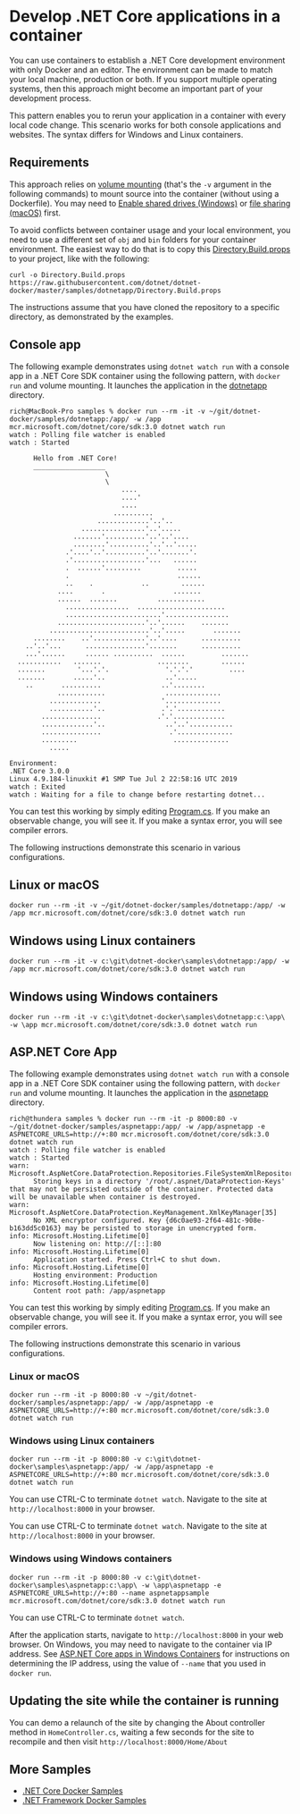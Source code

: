 # Develop .NET Core applications in a container

You can use containers to establish a .NET Core development environment with only Docker and an editor. The environment can be made to match your local machine, production or both. If you support multiple operating systems, then this approach might become an important part of your development process.

This pattern enables you to rerun your application in a container with every local code change. This scenario works for both console applications and websites. The syntax differs for Windows and Linux containers.

## Requirements

This approach relies on [volume mounting](https://docs.docker.com/engine/admin/volumes/volumes/) (that's the `-v` argument in the following commands) to mount source into the container (without using a Dockerfile). You may need to [Enable shared drives (Windows)](https://docs.docker.com/docker-for-windows/#shared-drives) or [file sharing (macOS)](https://docs.docker.com/docker-for-mac/#file-sharing) first.

To avoid conflicts between container usage and your local environment, you need to use a different set of `obj` and `bin` folders for your container environment. The easiest way to do that is to copy this [Directory.Build.props](Directory.Build.props) to your project, like with the following:

```console
curl -o Directory.Build.props https://raw.githubusercontent.com/dotnet/dotnet-docker/master/samples/dotnetapp/Directory.Build.props
```

The instructions assume that you have cloned the repository to a specific directory, as demonstrated by the examples.

## Console app

The following example demonstrates using `dotnet watch run` with a console app in a .NET Core SDK container using the following pattern, with `docker run` and volume mounting. It launches the application in the [dotnetapp](dotnetapp) directory.

```console
rich@MacBook-Pro samples % docker run --rm -it -v ~/git/dotnet-docker/samples/dotnetapp:/app/ -w /app mcr.microsoft.com/dotnet/core/sdk:3.0 dotnet watch run
watch : Polling file watcher is enabled
watch : Started

      Hello from .NET Core!
      __________________
                        \
                        \
                            ....
                            ....'
                            ....
                          ..........
                      .............'..'..
                  ................'..'.....
                .......'..........'..'..'....
                ........'..........'..'..'.....
              .'....'..'..........'..'.......'.
              .'..................'...   ......
              .  ......'.........         .....
              .                           ......
              ..    .            ..        ......
            ....       .                 .......
            ......  .......          ............
              ................  ......................
              ........................'................
            ......................'..'......    .......
          .........................'..'.....       .......
      ........    ..'.............'..'....      ..........
    ..'..'...      ...............'.......      ..........
    ...'......     ...... ..........  ......         .......
  ...........   .......              ........        ......
  .......        '...'.'.              '.'.'.'         ....
  .......       .....'..               ..'.....
    ..       ..........               ..'........
            ............               ..............
          .............               '..............
          ...........'..              .'.'............
        ...............              .'.'.............
        .............'..               ..'..'...........
        ...............                 .'..............
        .........                        ..............
          .....
  
Environment:
.NET Core 3.0.0
Linux 4.9.184-linuxkit #1 SMP Tue Jul 2 22:58:16 UTC 2019
watch : Exited
watch : Waiting for a file to change before restarting dotnet...
```

You can test this working by simply editing [Program.cs](dotnetapp/Program.cs). If you make an observable change, you will see it. If you make a syntax error, you will see compiler errors.

The following instructions demonstrate this scenario in various configurations.

## Linux or macOS

```console
docker run --rm -it -v ~/git/dotnet-docker/samples/dotnetapp:/app/ -w /app mcr.microsoft.com/dotnet/core/sdk:3.0 dotnet watch run
```

## Windows using Linux containers

```console
docker run --rm -it -v c:\git\dotnet-docker\samples\dotnetapp:/app/ -w /app mcr.microsoft.com/dotnet/core/sdk:3.0 dotnet watch run
```

## Windows using Windows containers

```console
docker run --rm -it -v c:\git\dotnet-docker\samples\dotnetapp:c:\app\ -w \app mcr.microsoft.com/dotnet/core/sdk:3.0 dotnet watch run
```

## ASP.NET Core App

The following example demonstrates using `dotnet watch run` with a console app in a .NET Core SDK container using the following pattern, with `docker run` and volume mounting. It launches the application in the [aspnetapp](aspnetapp) directory.

```console
rich@thundera samples % docker run --rm -it -p 8000:80 -v ~/git/dotnet-docker/samples/aspnetapp:/app/ -w /app/aspnetapp -e ASPNETCORE_URLS=http://+:80 mcr.microsoft.com/dotnet/core/sdk:3.0 dotnet watch run
watch : Polling file watcher is enabled
watch : Started
warn: Microsoft.AspNetCore.DataProtection.Repositories.FileSystemXmlRepository[60]
      Storing keys in a directory '/root/.aspnet/DataProtection-Keys' that may not be persisted outside of the container. Protected data will be unavailable when container is destroyed.
warn: Microsoft.AspNetCore.DataProtection.KeyManagement.XmlKeyManager[35]
      No XML encryptor configured. Key {d6c0ae93-2f64-481c-908e-b163dd5c0163} may be persisted to storage in unencrypted form.
info: Microsoft.Hosting.Lifetime[0]
      Now listening on: http://[::]:80
info: Microsoft.Hosting.Lifetime[0]
      Application started. Press Ctrl+C to shut down.
info: Microsoft.Hosting.Lifetime[0]
      Hosting environment: Production
info: Microsoft.Hosting.Lifetime[0]
      Content root path: /app/aspnetapp
```

You can test this working by simply editing [Program.cs](dotnetapp/Program.cs). If you make an observable change, you will see it. If you make a syntax error, you will see compiler errors.

The following instructions demonstrate this scenario in various configurations.

### Linux or macOS

```console
docker run --rm -it -p 8000:80 -v ~/git/dotnet-docker/samples/aspnetapp:/app/ -w /app/aspnetapp -e ASPNETCORE_URLS=http://+:80 mcr.microsoft.com/dotnet/core/sdk:3.0 dotnet watch run
```


### Windows using Linux containers

```console
docker run --rm -it -p 8000:80 -v c:\git\dotnet-docker\samples\aspnetapp:/app/ -w /app/aspnetapp -e ASPNETCORE_URLS=http://+:80 mcr.microsoft.com/dotnet/core/sdk:3.0 dotnet watch run
```

You can use CTRL-C to terminate `dotnet watch`. Navigate to the site at `http://localhost:8000` in your browser.

You can use CTRL-C to terminate `dotnet watch`. Navigate to the site at `http://localhost:8000` in your browser.

### Windows using Windows containers

```console
docker run --rm -it -p 8000:80 -v c:\git\dotnet-docker\samples\aspnetapp:c:\app\ -w \app\aspnetapp -e ASPNETCORE_URLS=http://+:80 --name aspnetappsample mcr.microsoft.com/dotnet/core/sdk:3.0 dotnet watch run
```

You can use CTRL-C to terminate `dotnet watch`.

After the application starts, navigate to `http://localhost:8000` in your web browser. On Windows, you may need to navigate to the container via IP address. See [ASP.NET Core apps in Windows Containers](aspnetcore-docker-windows.md) for instructions on determining the IP address, using the value of `--name` that you used in `docker run`.

## Updating the site while the container is running

You can demo a relaunch of the site by changing the About controller method in `HomeController.cs`, waiting a few seconds for the site to recompile and then visit `http://localhost:8000/Home/About`

## More Samples

* [.NET Core Docker Samples](../README.md)
* [.NET Framework Docker Samples](https://github.com/microsoft/dotnet-framework-docker-samples/)
